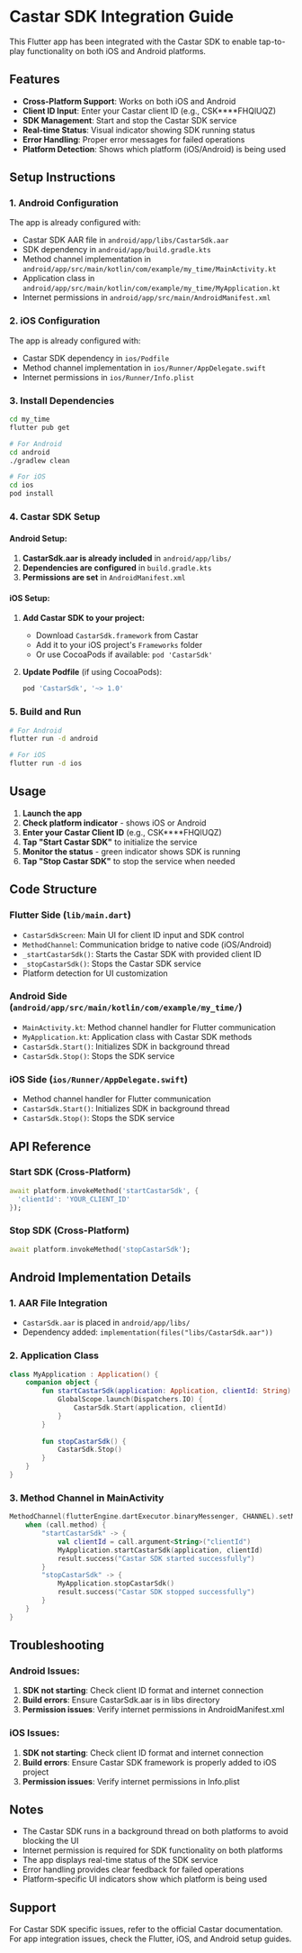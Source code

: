 # Castar SDK Integration Guide

This Flutter app has been integrated with the Castar SDK to enable tap-to-play functionality on both iOS and Android platforms.

## Features

- **Cross-Platform Support**: Works on both iOS and Android
- **Client ID Input**: Enter your Castar client ID (e.g., CSK****FHQlUQZ)
- **SDK Management**: Start and stop the Castar SDK service
- **Real-time Status**: Visual indicator showing SDK running status
- **Error Handling**: Proper error messages for failed operations
- **Platform Detection**: Shows which platform (iOS/Android) is being used

## Setup Instructions

### 1. Android Configuration

The app is already configured with:
- Castar SDK AAR file in `android/app/libs/CastarSdk.aar`
- SDK dependency in `android/app/build.gradle.kts`
- Method channel implementation in `android/app/src/main/kotlin/com/example/my_time/MainActivity.kt`
- Application class in `android/app/src/main/kotlin/com/example/my_time/MyApplication.kt`
- Internet permissions in `android/app/src/main/AndroidManifest.xml`

### 2. iOS Configuration

The app is already configured with:
- Castar SDK dependency in `ios/Podfile`
- Method channel implementation in `ios/Runner/AppDelegate.swift`
- Internet permissions in `ios/Runner/Info.plist`

### 3. Install Dependencies

```bash
cd my_time
flutter pub get

# For Android
cd android
./gradlew clean

# For iOS
cd ios
pod install
```

### 4. Castar SDK Setup

#### Android Setup:
1. **CastarSdk.aar is already included** in `android/app/libs/`
2. **Dependencies are configured** in `build.gradle.kts`
3. **Permissions are set** in `AndroidManifest.xml`

#### iOS Setup:
1. **Add Castar SDK to your project:**
   - Download `CastarSdk.framework` from Castar
   - Add it to your iOS project's `Frameworks` folder
   - Or use CocoaPods if available: `pod 'CastarSdk'`

2. **Update Podfile** (if using CocoaPods):
   ```ruby
   pod 'CastarSdk', '~> 1.0'
   ```

### 5. Build and Run

```bash
# For Android
flutter run -d android

# For iOS
flutter run -d ios
```

## Usage

1. **Launch the app**
2. **Check platform indicator** - shows iOS or Android
3. **Enter your Castar Client ID** (e.g., CSK****FHQlUQZ)
4. **Tap "Start Castar SDK"** to initialize the service
5. **Monitor the status** - green indicator shows SDK is running
6. **Tap "Stop Castar SDK"** to stop the service when needed

## Code Structure

### Flutter Side (`lib/main.dart`)
- `CastarSdkScreen`: Main UI for client ID input and SDK control
- `MethodChannel`: Communication bridge to native code (iOS/Android)
- `_startCastarSdk()`: Starts the Castar SDK with provided client ID
- `_stopCastarSdk()`: Stops the Castar SDK service
- Platform detection for UI customization

### Android Side (`android/app/src/main/kotlin/com/example/my_time/`)
- `MainActivity.kt`: Method channel handler for Flutter communication
- `MyApplication.kt`: Application class with Castar SDK methods
- `CastarSdk.Start()`: Initializes SDK in background thread
- `CastarSdk.Stop()`: Stops the SDK service

### iOS Side (`ios/Runner/AppDelegate.swift`)
- Method channel handler for Flutter communication
- `CastarSdk.Start()`: Initializes SDK in background thread
- `CastarSdk.Stop()`: Stops the SDK service

## API Reference

### Start SDK (Cross-Platform)
```dart
await platform.invokeMethod('startCastarSdk', {
  'clientId': 'YOUR_CLIENT_ID'
});
```

### Stop SDK (Cross-Platform)
```dart
await platform.invokeMethod('stopCastarSdk');
```

## Android Implementation Details

### 1. AAR File Integration
- `CastarSdk.aar` is placed in `android/app/libs/`
- Dependency added: `implementation(files("libs/CastarSdk.aar"))`

### 2. Application Class
```kotlin
class MyApplication : Application() {
    companion object {
        fun startCastarSdk(application: Application, clientId: String) {
            GlobalScope.launch(Dispatchers.IO) {
                CastarSdk.Start(application, clientId)
            }
        }
        
        fun stopCastarSdk() {
            CastarSdk.Stop()
        }
    }
}
```

### 3. Method Channel in MainActivity
```kotlin
MethodChannel(flutterEngine.dartExecutor.binaryMessenger, CHANNEL).setMethodCallHandler { call, result ->
    when (call.method) {
        "startCastarSdk" -> {
            val clientId = call.argument<String>("clientId")
            MyApplication.startCastarSdk(application, clientId)
            result.success("Castar SDK started successfully")
        }
        "stopCastarSdk" -> {
            MyApplication.stopCastarSdk()
            result.success("Castar SDK stopped successfully")
        }
    }
}
```

## Troubleshooting

### Android Issues:
1. **SDK not starting**: Check client ID format and internet connection
2. **Build errors**: Ensure CastarSdk.aar is in libs directory
3. **Permission issues**: Verify internet permissions in AndroidManifest.xml

### iOS Issues:
1. **SDK not starting**: Check client ID format and internet connection
2. **Build errors**: Ensure Castar SDK framework is properly added to iOS project
3. **Permission issues**: Verify internet permissions in Info.plist

## Notes

- The Castar SDK runs in a background thread on both platforms to avoid blocking the UI
- Internet permission is required for SDK functionality on both platforms
- The app displays real-time status of the SDK service
- Error handling provides clear feedback for failed operations
- Platform-specific UI indicators show which platform is being used

## Support

For Castar SDK specific issues, refer to the official Castar documentation.
For app integration issues, check the Flutter, iOS, and Android setup guides. 